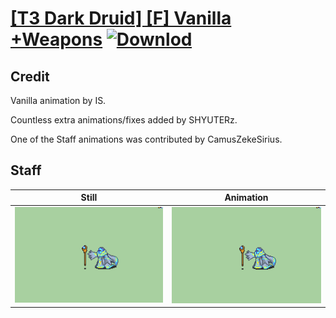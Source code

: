 # [\[T3 Dark Druid\] \[F\] Vanilla +Weapons](./) [![Downlod](https://img.shields.io/badge/Download--red?style=social&logo=github)](https://minhaskamal.github.io/DownGit/#/home?url=https://github.com/Klokinator/FE-Repo/tree/main/Battle%20Animations%2FMagi%20-%20Dark-Type%2F%5BT3%20Dark%20Druid%5D%20%5BF%5D%20Vanilla%20%2BWeapons%2F7.%20Staff%20(CamusZekeSirius))

## Credit

Vanilla animation by IS. 

Countless extra animations/fixes added by SHYUTERz.

One of the Staff animations was contributed by CamusZekeSirius.

## Staff

| Still | Animation |
| :---: | :-------: |
| ![Staff still](./Staff_000.png) | ![Staff animation](./Staff.gif) |
